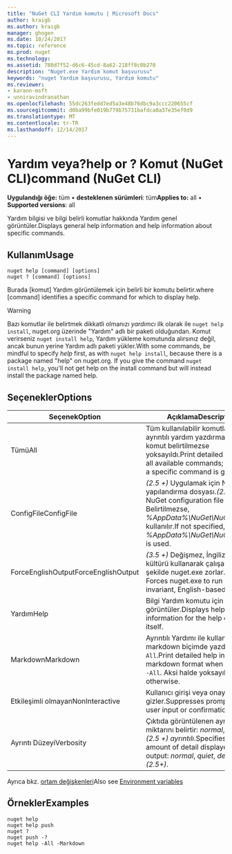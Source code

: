 ```yaml
---
title: "NuGet CLI Yardım komutu | Microsoft Docs"
author: kraigb
ms.author: kraigb
manager: ghogen
ms.date: 10/24/2017
ms.topic: reference
ms.prod: nuget
ms.technology: 
ms.assetid: 780d7f52-d6c6-45cd-8a62-218ff8c0b270
description: "Nuget.exe Yardım komut başvurusu"
keywords: "nuget Yardım başvurusu, Yardım komutu"
ms.reviewer:
- karann-msft
- unniravindranathan
ms.openlocfilehash: 55dc263fedd7ed5a3e48b76dbc9a3ccc220655cf
ms.sourcegitcommit: d0ba99bfe019b779b75731bafdca8a37e35ef0d9
ms.translationtype: MT
ms.contentlocale: tr-TR
ms.lasthandoff: 12/14/2017
---
```

# <a name="help-or--command-nuget-cli"></a><span data-ttu-id="4a0c9-104">Yardım veya?</span><span class="sxs-lookup"><span data-stu-id="4a0c9-104">help or ?</span></span> <span data-ttu-id="4a0c9-105">Komut (NuGet CLI)</span><span class="sxs-lookup"><span data-stu-id="4a0c9-105">command (NuGet CLI)</span></span>

<span data-ttu-id="4a0c9-106">**Uygulandığı öğe:** tüm &bullet; **desteklenen sürümleri**: tüm</span><span class="sxs-lookup"><span data-stu-id="4a0c9-106">**Applies to:** all &bullet; **Supported versions**: all</span></span>

<span data-ttu-id="4a0c9-107">Yardım bilgisi ve bilgi belirli komutlar hakkında Yardım genel görüntüler.</span><span class="sxs-lookup"><span data-stu-id="4a0c9-107">Displays general help information and help information about specific commands.</span></span>

## <a name="usage"></a><span data-ttu-id="4a0c9-108">Kullanım</span><span class="sxs-lookup"><span data-stu-id="4a0c9-108">Usage</span></span>

```
nuget help [command] [options]
nuget ? [command] [options]
```

<span data-ttu-id="4a0c9-109">Burada [komut] Yardım görüntülemek için belirli bir komutu belirtir.</span><span class="sxs-lookup"><span data-stu-id="4a0c9-109">where [command] identifies a specific command for which to display help.</span></span>

> [!Warning]
> <span data-ttu-id="4a0c9-110">Bazı komutlar ile belirtmek dikkatli olmanızı *yardımcı* ilk olarak ile `nuget help install`, nuget.org üzerinde "Yardım" adlı bir paketi olduğundan. Komut verirseniz `nuget install help`, Yardım yükleme komutunda alırsınız değil, ancak bunun yerine Yardım adlı paketi yükler.</span><span class="sxs-lookup"><span data-stu-id="4a0c9-110">With some commands, be mindful to specify *help* first, as with `nuget help install`, because there is a package named "help" on nuget.org. If you give the command `nuget install help`, you'll not get help on the install command but will instead install the package named help.</span></span>

## <a name="options"></a><span data-ttu-id="4a0c9-111">Seçenekler</span><span class="sxs-lookup"><span data-stu-id="4a0c9-111">Options</span></span>

| <span data-ttu-id="4a0c9-112">Seçenek</span><span class="sxs-lookup"><span data-stu-id="4a0c9-112">Option</span></span> | <span data-ttu-id="4a0c9-113">Açıklama</span><span class="sxs-lookup"><span data-stu-id="4a0c9-113">Description</span></span> |
| --- | --- |
| <span data-ttu-id="4a0c9-114">Tümü</span><span class="sxs-lookup"><span data-stu-id="4a0c9-114">All</span></span> | <span data-ttu-id="4a0c9-115">Tüm kullanılabilir komutlar için ayrıntılı yardım yazdırma; belirli bir komut belirtilmezse yoksayıldı.</span><span class="sxs-lookup"><span data-stu-id="4a0c9-115">Print detailed help for all available commands; ignored if a specific command is given.</span></span> |
| <span data-ttu-id="4a0c9-116">ConfigFile</span><span class="sxs-lookup"><span data-stu-id="4a0c9-116">ConfigFile</span></span> | <span data-ttu-id="4a0c9-117">*(2.5 +)*  Uygulamak için NuGet yapılandırma dosyası.</span><span class="sxs-lookup"><span data-stu-id="4a0c9-117">*(2.5+)* The NuGet configuration file to apply.</span></span> <span data-ttu-id="4a0c9-118">Belirtilmezse, *%AppData%\NuGet\NuGet.Config* kullanılır.</span><span class="sxs-lookup"><span data-stu-id="4a0c9-118">If not specified, *%AppData%\NuGet\NuGet.Config* is used.</span></span> |
| <span data-ttu-id="4a0c9-119">ForceEnglishOutput</span><span class="sxs-lookup"><span data-stu-id="4a0c9-119">ForceEnglishOutput</span></span> | <span data-ttu-id="4a0c9-120">*(3.5 +)*  Değişmez, İngilizce tabanlı kültürü kullanarak çalışacak şekilde nuget.exe zorlar.</span><span class="sxs-lookup"><span data-stu-id="4a0c9-120">*(3.5+)* Forces nuget.exe to run using an invariant, English-based culture.</span></span> |
| <span data-ttu-id="4a0c9-121">Yardım</span><span class="sxs-lookup"><span data-stu-id="4a0c9-121">Help</span></span> | <span data-ttu-id="4a0c9-122">Bilgi Yardım komutu için yardımı görüntüler.</span><span class="sxs-lookup"><span data-stu-id="4a0c9-122">Displays help information for the help command itself.</span></span> |
| <span data-ttu-id="4a0c9-123">Markdown</span><span class="sxs-lookup"><span data-stu-id="4a0c9-123">Markdown</span></span> | <span data-ttu-id="4a0c9-124">Ayrıntılı Yardımı ile kullanıldığında markdown biçimde yazdırma `-All`.</span><span class="sxs-lookup"><span data-stu-id="4a0c9-124">Print detailed help in markdown format when used with `-All`.</span></span> <span data-ttu-id="4a0c9-125">Aksi halde yoksayılır.</span><span class="sxs-lookup"><span data-stu-id="4a0c9-125">Ignored otherwise.</span></span> |
| <span data-ttu-id="4a0c9-126">Etkileşimli olmayan</span><span class="sxs-lookup"><span data-stu-id="4a0c9-126">NonInteractive</span></span> | <span data-ttu-id="4a0c9-127">Kullanıcı girişi veya onayı için ister gizler.</span><span class="sxs-lookup"><span data-stu-id="4a0c9-127">Suppresses prompts for user input or confirmations.</span></span> |
| <span data-ttu-id="4a0c9-128">Ayrıntı Düzeyi</span><span class="sxs-lookup"><span data-stu-id="4a0c9-128">Verbosity</span></span> | <span data-ttu-id="4a0c9-129">Çıktıda görüntülenen ayrıntı miktarını belirtir: *normal*, *sessiz*, *(2.5 +) ayrıntılı*.</span><span class="sxs-lookup"><span data-stu-id="4a0c9-129">Specifies the amount of detail displayed in the output: *normal*, *quiet*, *detailed (2.5+)*.</span></span> |

<span data-ttu-id="4a0c9-130">Ayrıca bkz. [ortam değişkenleri](cli-ref-environment-variables.md)</span><span class="sxs-lookup"><span data-stu-id="4a0c9-130">Also see [Environment variables](cli-ref-environment-variables.md)</span></span>

## <a name="examples"></a><span data-ttu-id="4a0c9-131">Örnekler</span><span class="sxs-lookup"><span data-stu-id="4a0c9-131">Examples</span></span>

```
nuget help
nuget help push
nuget ?
nuget push -?
nuget help -All -Markdown
```
